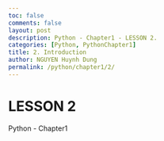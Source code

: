 ```yaml
---
toc: false
comments: false
layout: post
description: Python - Chapter1 - LESSON 2.
categories: [Python, PythonChapter1]
title: 2. Introduction
author: NGUYEN Huynh Dung
permalink: /python/chapter1/2/
---
```


# LESSON 2
Python - Chapter1



